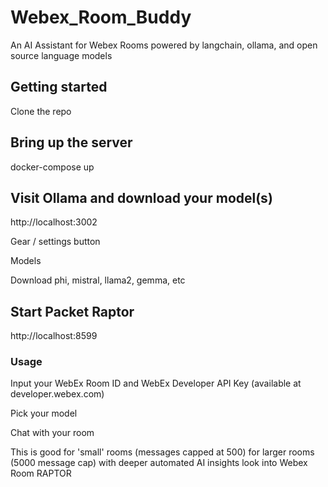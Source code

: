 # Webex_Room_Buddy
An AI Assistant for Webex Rooms powered by langchain, ollama, and open source language models

## Getting started

Clone the repo

## Bring up the server
docker-compose up 

## Visit Ollama and download your model(s)
http://localhost:3002

Gear / settings button

Models

Download phi, mistral, llama2, gemma, etc

## Start Packet Raptor
http://localhost:8599

### Usage
Input your WebEx Room ID and WebEx Developer API Key (available at developer.webex.com)

Pick your model 

Chat with your room 

This is good for 'small' rooms (messages capped at 500) for larger rooms (5000 message cap) with deeper automated AI insights look into Webex Room RAPTOR 